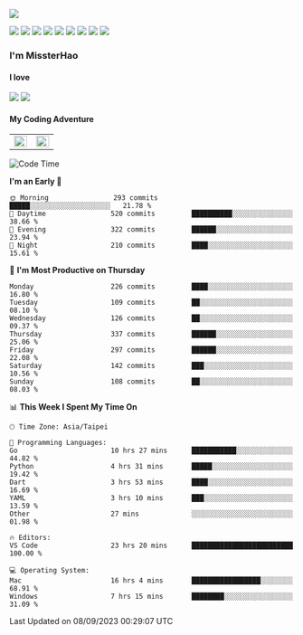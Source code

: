 ![](https://komarev.com/ghpvc/?username=MissterHao&color=ff69b4)

[![](https://img.shields.io/badge/Amazon%20AWS-%23232F3E?logo=amazon-aws&logoColor=white&style=for-the-badge)](https://aws.amazon.com/)
[![](https://img.shields.io/badge/Python-3776AB?style=for-the-badge&logo=python&logoColor=white)](https://www.djangoproject.com/)
[![](https://img.shields.io/badge/Django-092E20?style=for-the-badge&logo=django&logoColor=white)](https://www.python.org/)
[![](https://img.shields.io/badge/Rust-%23EB6400?style=for-the-badge&logo=rust&logoColor=white)](https://www.python.org/)
[![](https://img.shields.io/badge/Flask-23232F3E?style=for-the-badge&logo=flask&logoColor=white)](https://flask.palletsprojects.com/en/2.1.x/)
[![](https://img.shields.io/badge/go-%2300ADD8.svg?&style=for-the-badge&logo=go&logoColor=white)](https://golang.org/)
[![](https://img.shields.io/badge/javascript-%23F7DF1E.svg?&style=for-the-badge&logo=javascript&logoColor=black)](https://www.javascript.com/)
[![](https://img.shields.io/badge/mysql-%234479A1.svg?&style=for-the-badge&logo=mysql&logoColor=white)](https://www.mysql.com/)
[![](https://img.shields.io/badge/docker-%232496ED.svg?&style=for-the-badge&logo=docker&logoColor=white)](https://www.docker.com/)

### I'm MissterHao

#### I love  
![](https://img.shields.io/badge/Netflix-E50914?style=for-the-badge&logo=netflix&logoColor=white)
![](https://img.shields.io/badge/YouTube-FF0000?style=for-the-badge&logo=youtube&logoColor=white)

#### My Coding Adventure
<!-- Readme stats -->
<!-- https://github.com/anuraghazra/github-readme-stats -->
<table>
<tr>
    <td valign="top" width="50%">
    <img src="https://github-readme-stats.vercel.app/api?username=MissterHao&hide_border=true&show_icons=true&locale=en" align="left" style="width: 100%" />
    </td>
    <td valign="top" width="50%">
    <img src="https://github-readme-stats.vercel.app/api/top-langs?username=MissterHao&hide_border=true&show_icons=true&locale=en&layout=compact" align="left" style="width: 100%" />
    </td>
</tr>
</table>  


<!--START_SECTION:waka-->
![Code Time](http://img.shields.io/badge/Code%20Time-922%20hrs%2050%20mins-blue)

**I'm an Early 🐤** 

```text
🌞 Morning                293 commits         █████░░░░░░░░░░░░░░░░░░░░   21.78 % 
🌆 Daytime                520 commits         ██████████░░░░░░░░░░░░░░░   38.66 % 
🌃 Evening                322 commits         ██████░░░░░░░░░░░░░░░░░░░   23.94 % 
🌙 Night                  210 commits         ████░░░░░░░░░░░░░░░░░░░░░   15.61 % 
```
📅 **I'm Most Productive on Thursday** 

```text
Monday                   226 commits         ████░░░░░░░░░░░░░░░░░░░░░   16.80 % 
Tuesday                  109 commits         ██░░░░░░░░░░░░░░░░░░░░░░░   08.10 % 
Wednesday                126 commits         ██░░░░░░░░░░░░░░░░░░░░░░░   09.37 % 
Thursday                 337 commits         ██████░░░░░░░░░░░░░░░░░░░   25.06 % 
Friday                   297 commits         ██████░░░░░░░░░░░░░░░░░░░   22.08 % 
Saturday                 142 commits         ███░░░░░░░░░░░░░░░░░░░░░░   10.56 % 
Sunday                   108 commits         ██░░░░░░░░░░░░░░░░░░░░░░░   08.03 % 
```


📊 **This Week I Spent My Time On** 

```text
🕑︎ Time Zone: Asia/Taipei

💬 Programming Languages: 
Go                       10 hrs 27 mins      ███████████░░░░░░░░░░░░░░   44.82 % 
Python                   4 hrs 31 mins       █████░░░░░░░░░░░░░░░░░░░░   19.42 % 
Dart                     3 hrs 53 mins       ████░░░░░░░░░░░░░░░░░░░░░   16.69 % 
YAML                     3 hrs 10 mins       ███░░░░░░░░░░░░░░░░░░░░░░   13.59 % 
Other                    27 mins             ░░░░░░░░░░░░░░░░░░░░░░░░░   01.98 % 

🔥 Editors: 
VS Code                  23 hrs 20 mins      █████████████████████████   100.00 % 

💻 Operating System: 
Mac                      16 hrs 4 mins       █████████████████░░░░░░░░   68.91 % 
Windows                  7 hrs 15 mins       ████████░░░░░░░░░░░░░░░░░   31.09 % 
```


 Last Updated on 08/09/2023 00:29:07 UTC
<!--END_SECTION:waka-->

<!--
**MissterHao/MissterHao** is a ✨ _special_ ✨ repository because its `README.md` (this file) appears on your GitHub profile.

Here are some ideas to get you started:

- 🔭 I’m currently working on ...
- 🌱 I’m currently learning ...
- 👯 I’m looking to collaborate on ...
- 🤔 I’m looking for help with ...
- 💬 Ask me about ...
- 📫 How to reach me: ...
- 😄 Pronouns: ...
- ⚡ Fun fact: ...
-->
